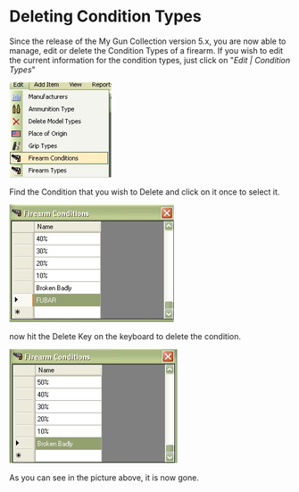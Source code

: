 # Deleting Condition Types

Since the release of the My Gun Collection version 5.x, you are now able to manage, edit or delete the Condition Types of a firearm.  If you wish to edit the current information for the condition types, just click on "*Edit | Condition Types*"

![](images/Conditions_Edit_Menu.jpg)

Find the Condition that you wish to Delete and click on it once to select it.

![](images/Conditions_Delete_Condition_select.jpg)

now hit the Delete Key on the keyboard to delete the condition.

![](images/Conditions_Delete_Condition_After.jpg)

As you can see in the picture above, it is now gone.
